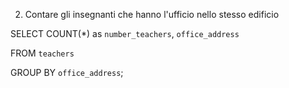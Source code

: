 2. Contare gli insegnanti che hanno l'ufficio nello stesso edificio

SELECT COUNT(*) as `number_teachers`, `office_address` 

FROM `teachers` 

GROUP BY `office_address`;
